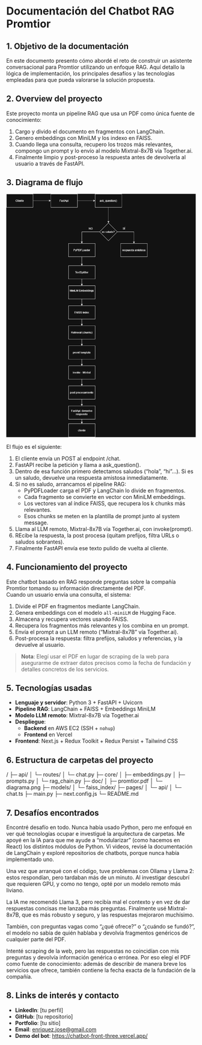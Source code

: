 # Documentación del Chatbot RAG Promtior

## 1. Objetivo de la documentación

En este documento presento cómo abordé el reto de construir un asistente conversacional para Promtior utilizando un enfoque RAG. Aquí detallo la lógica de implementación, los principales desafíos y las tecnologías empleadas para que pueda valorarse la solución propuesta.

## 2. Overview del proyecto

Este proyecto monta un pipeline RAG que usa un PDF como única fuente de conocimiento:

1. Cargo y divido el documento en fragmentos con LangChain.
2. Genero embeddings con MiniLM y los indexo en FAISS.
3. Cuando llega una consulta, recupero los trozos más relevantes, compongo un prompt y lo envío al modelo Mixtral-8x7B vía Together.ai.
4. Finalmente limpio y post-proceso la respuesta antes de devolverla al usuario a través de FastAPI.

## 3. Diagrama de flujo

![Diagrama de flujo del pipeline RAG](doc/diagrama.png)

El flujo es el siguiente:

1. El cliente envía un POST al endpoint /chat.
2. FastAPI recibe la petición y llama a ask_question().
3. Dentro de esa función primero detectamos saludos (“hola”, “hi”…). Si es un saludo, devuelve una respuesta amistosa inmediatamente.
4. Si no es saludo, arrancamos el pipeline RAG:
   - PyPDFLoader carga el PDF y LangChain lo divide en fragmentos.
   - Cada fragmento se convierte en vector con MiniLM embeddings.
   - Los vectores van al índice FAISS, que recupera los k chunks más relevantes.
   - Esos chunks se meten en la plantilla de prompt junto al system message.
5. Llama al LLM remoto, Mixtral-8x7B vía Together.ai, con invoke(prompt).
6. REcibe la respuesta, la post procesa (quitam prefijos, filtra URLs o saludos sobrantes).
7. Finalmente FastAPI envía ese texto pulido de vuelta al cliente.

## 4. Funcionamiento del proyecto

Este chatbot basado en RAG responde preguntas sobre la compañía Promtior tomando su información directamente del PDF.  
Cuando un usuario envía una consulta, el sistema:

1. Divide el PDF en fragmentos mediante LangChain.
2. Genera embeddings con el modelo `all-miniLM` de Hugging Face.
3. Almacena y recupera vectores usando FAISS.
4. Recupera los fragmentos más relevantes y los combina en un prompt.
5. Envía el prompt a un LLM remoto (“Mixtral-8x7B” vía Together.ai).
6. Post-procesa la respuesta: filtra prefijos, saludos y referencias, y la devuelve al usuario.

> **Nota**: Elegí usar el PDF en lugar de scraping de la web para asegurarme de extraer datos precisos como la fecha de fundación y detalles concretos de los servicios.

## 5. Tecnologías usadas

- **Lenguaje y servidor**: Python 3 + FastAPI + Uvicorn
- **Pipeline RAG**: LangChain + FAISS + Embeddings MiniLM
- **Modelo LLM remoto**: Mixtral-8x7B vía Together.ai
- **Despliegue**:
  - **Backend** en AWS EC2 (SSH + `nohup`)
  - **Frontend** en Vercel
- **Frontend**: Next.js + Redux Toolkit + Redux Persist + Tailwind CSS

## 6. Estructura de carpetas del proyecto

/
├─ api/
│ └─ routes/
│ └─ chat.py
├─ core/
│ ├─ embeddings.py
│ ├─ prompts.py
│ └─ rag_chain.py
├─ doc/
│ ├─ promtior.pdf
│ └─ diagrama.png
├─ models/
│ └─ faiss_index/
├─ pages/
│ └─ api/
│ └─ chat.ts
├─ main.py
├─ next.config.js
└─ README.md

## 7. Desafíos encontrados

Encontré desafío en todo. Nunca había usado Python, pero me enfoqué en ver qué tecnologías ocupar e investigué la arquitectura de carpetas. Me apoyé en la IA para que me ayude a “modularizar” (como hacemos en React) los distintos módulos de Python. Vi videos, revisé la documentación de LangChain y exploré repositorios de chatbots, porque nunca había implementado uno.

Una vez que arranqué con el código, tuve problemas con Ollama y Llama 2: estos respondían, pero tardaban más de un minuto. Al investigar descubrí que requieren GPU, y como no tengo, opté por un modelo remoto más liviano.

La IA me recomendó Llama 3, pero recibía mal el contexto y en vez de dar respuestas concisas me lanzaba más preguntas. Finalmente usé Mixtral-8x7B, que es más robusto y seguro, y las respuestas mejoraron muchísimo.

También, con preguntas vagas como “¿qué ofrece?” o “¿cuándo se fundó?”, el modelo no sabía de quién hablaba y devolvía fragmentos genéricos de cualquier parte del PDF.

Intenté scraping de la web, pero las respuestas no coincidían con mis preguntas y devolvía información genérica o errónea. Por eso elegí el PDF como fuente de conocimiento: además de describir de manera breve los servicios que ofrece, también contiene la fecha exacta de la fundación de la compañía.


## 8. Links de interés y contacto

- **LinkedIn**: [tu perfil]
- **GitHub**: [tu repositorio]
- **Portfolio**: [tu sitio]
- **Email**: enriquez.jose@gmail.com
- **Demo del bot**: https://chatbot-front-three.vercel.app/
